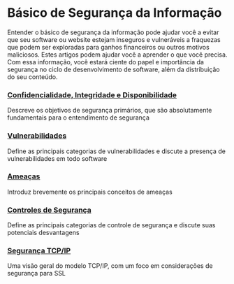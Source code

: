 # Básico de Segurança da Informação

Entender o básico de segurança da informação pode ajudar você a evitar que seu software ou website estejam inseguros e vulneráveis a fraquezas que podem ser exploradas para ganhos financeiros ou outros motivos maliciosos. Estes artigos podem ajudar você a aprender o que você precisa. Com essa informação, você estará ciente do papel e importância da segurança no ciclo de desenvolvimento de software, além da distribuição do seu conteúdo.

### [Confidencialidade, Integridade e Disponibilidade](pages/confidencialidade-integridade-e-disponibilidade.md)

Descreve os objetivos de segurança primários, que são absolutamente fundamentais para o entendimento de segurança

### [Vulnerabilidades](pages/vulnerabilidades.md)

Define as principais categorias de vulnerabilidades e discute a presença de vulnerabilidades em todo software

### [Ameaças](pages/ameaças.md)

Introduz brevemente os principais conceitos de ameaças

### [Controles de Segurança](pages/controles-de-segurança.md)

Define as principais categorias de controle de segurança e discute suas potenciais desvantagens

### [Segurança TCP/IP](pages/segurança-TCP-IP.md)

Uma visão geral do modelo TCP/IP, com um foco em considerações de segurança para SSL